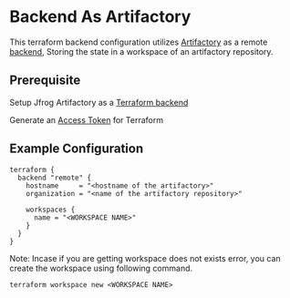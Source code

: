 # Backend As Artifactory

This terraform backend configuration utilizes [Artifactory](https://jfrog.com/artifactory/) as a remote [backend](https://developer.hashicorp.com/terraform/language/settings/backends/remote), Storing the state in a workspace of an artifactory repository.

## Prerequisite

Setup Jfrog Artifactory as a [Terraform backend](https://jfrog.com/help/r/jfrog-artifactory-documentation/set-up-terraform-backend-repository-to-work-with-artifactory)

Generate an [Access Token](https://jfrog.com/help/r/jfrog-artifactory-documentation/generate-an-access-token-for-terraform?tocId=tR8lXeO2OmLkW06RPIY1IQ) for Terraform

## Example Configuration

```hcl
terraform {
  backend "remote" {
    hostname     = "<hostname of the artifactory>"
    organization = "<name of the artifactory repository>"

    workspaces {
      name = "<WORKSPACE NAME>"
    }
  }
}
```
Note: Incase if you are getting workspace does not exists error, you can create the workspace using following command.

``` terraform workspace new <WORKSPACE NAME> ```
